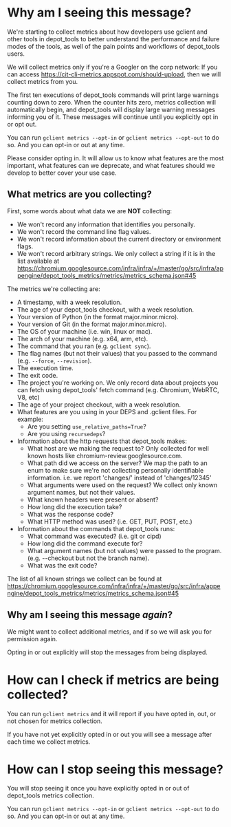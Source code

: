 # Why am I seeing this message?

We're starting to collect metrics about how developers use gclient and other
tools in depot\_tools to better understand the performance and failure modes of
the tools, as well of the pain points and workflows of depot\_tools users.

We will collect metrics only if you're a Googler on the corp network: If you can
access https://cit-cli-metrics.appspot.com/should-upload, then we will collect
metrics from you.

The first ten executions of depot\_tools commands will print large warnings
counting down to zero. When the counter hits zero, metrics collection will
automatically begin, and depot\_tools will display large warning messages
informing you of it. These messages will continue until you explicitly opt in or
opt out.

You can run `gclient metrics --opt-in` or `gclient metrics --opt-out` to do so.
And you can opt-in or out at any time.

Please consider opting in. It will allow us to know what features are the most
important, what features can we deprecate, and what features should we develop
to better cover your use case.

## What metrics are you collecting?

First, some words about what data we are **NOT** collecting:

- We won't record any information that identifies you personally.
- We won't record the command line flag values.
- We won't record information about the current directory or environment flags.
- We won't record arbitrary strings. We only collect a string if it is in the
  list available at
  https://chromium.googlesource.com/infra/infra/+/master/go/src/infra/appengine/depot_tools_metrics/metrics/metrics_schema.json#45

The metrics we're collecting are:

- A timestamp, with a week resolution.
- The age of your depot\_tools checkout, with a week resolution.
- Your version of Python (in the format major.minor.micro).
- Your version of Git (in the format major.minor.micro).
- The OS of your machine (i.e. win, linux or mac).
- The arch of your machine (e.g. x64, arm, etc).
- The command that you ran (e.g. `gclient sync`).
- The flag names (but not their values) that you passed to the command
  (e.g. `--force`, `--revision`).
- The execution time.
- The exit code.
- The project you're working on. We only record data about projects you can
  fetch using depot\_tools' fetch command (e.g. Chromium, WebRTC, V8, etc)
- The age of your project checkout, with a week resolution.
- What features are you using in your DEPS and .gclient files. For example:
  - Are you setting `use_relative_paths=True`?
  - Are you using `recursedeps`?
- Information about the http requests that depot_tools makes:
  - What host are we making the request to?
    Only collected for well known hosts like chromium-review.googlesource.com.
  - What path did we access on the server?
    We map the path to an enum to make sure we're not collecting personally
    identifiable information.
    i.e. we report 'changes/' instead of 'changes/12345'
  - What arguments were used on the request?
    We collect only known argument names, but not their values.
  - What known headers were present or absent?
  - How long did the execution take?
  - What was the response code?
  - What HTTP method was used? (i.e. GET, PUT, POST, etc.)
- Information about the commands that depot_tools runs:
  - What command was executed? (i.e. git or cipd)
  - How long did the command execute for?
  - What argument names (but not values) were passed to the program.
    (e.g. --checkout but not the branch name).
  - What was the exit code?

The list of all known strings we collect can be found at
https://chromium.googlesource.com/infra/infra/+/master/go/src/infra/appengine/depot_tools_metrics/metrics/metrics_schema.json#45

## Why am I seeing this message *again*?

We might want to collect additional metrics, and if so we will ask you for
permission again.

Opting in or out explicitly will stop the messages from being displayed.

# How can I check if metrics are being collected?

You can run `gclient metrics` and it will report if you have opted in, out, or
not chosen for metrics collection.

If you have not yet explicitly opted in or out you will see a message after
each time we collect metrics.

# How can I stop seeing this message?

You will stop seeing it once you have explicitly opted in or out of depot\_tools
metrics collection.

You can run `gclient metrics --opt-in` or `gclient metrics --opt-out` to do so.
And you can opt-in or out at any time.
